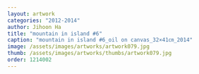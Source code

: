 ```yaml
---
layout: artwork
categories: "2012-2014"
author: Jihoon Ha
title: "mountain in island #6"
caption: "mountain in island #6_oil on canvas_32×41㎝_2014"
image: /assets/images/artworks/artwork079.jpg
thumb: /assets/images/artworks/thumbs/artwork079.jpg
order: 1214002
---
```

